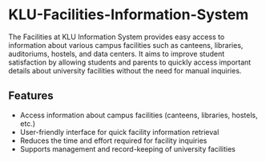 # KLU-Facilities-Information-System


The Facilities at KLU Information System provides easy access to information about various campus facilities such as canteens, libraries, auditoriums, hostels, and data centers. It aims to improve student satisfaction by allowing students and parents to quickly access important details about university facilities without the need for manual inquiries.

## Features ##
* Access information about campus facilities (canteens, libraries, hostels, etc.)
* User-friendly interface for quick facility information retrieval
* Reduces the time and effort required for facility inquiries
* Supports management and record-keeping of university facilities
